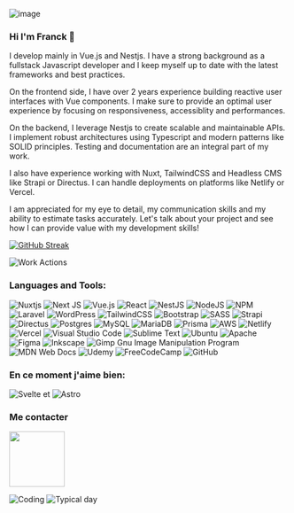![image](https://github.com/antikkorps/antikkorps/assets/68828345/f585b1c5-375c-441a-9e76-8beecdd1bc5a)


### Hi I'm Franck 👋

I develop mainly in Vue.js and Nestjs. I have a strong background as a fullstack Javascript developer and I keep myself up to date with the latest frameworks and best practices.

On the frontend side, I have over 2 years experience building reactive user interfaces with Vue components. I make sure to provide an optimal user experience by focusing on responsiveness, accessiblity and performances.

On the backend, I leverage Nestjs to create scalable and maintainable APIs. I implement robust architectures using Typescript and modern patterns like SOLID principles. Testing and documentation are an integral part of my work.

I also have experience working with Nuxt, TailwindCSS and Headless CMS like Strapi or Directus. I can handle deployments on platforms like Netlify or Vercel.

I am appreciated for my eye to detail, my communication skills and my ability to estimate tasks accurately. 
Let's talk about your project and see how I can provide value with my development skills!

<!--
**antikkorps/antikkorps** is a ✨ _special_ ✨ repository because its `README.md` (this file) appears on your GitHub profile.

Here are some ideas to get you started:

- 🔭 I’m currently working on ...
- 🌱 I’m currently learning ...
- 👯 I’m looking to collaborate on ...
- 🤔 I’m looking for help with ...
- 💬 Ask me about ...
- 📫 How to reach me: ...
- 😄 Pronouns: ...
- ⚡ Fun fact: ...
-->

[![GitHub Streak](https://github-readme-streak-stats.herokuapp.com?user=antikkorps&theme=dark&exclude_days=Sun%2CSat)](https://git.io/streak-stats)

![Work Actions](https://user-images.githubusercontent.com/74038190/235224431-e8c8c12e-6826-47f1-89fb-2ddad83b3abf.gif)

<h3 align="left">Languages and Tools:</h3>

![Nuxtjs](https://img.shields.io/badge/Nuxt-002E3B?style=for-the-badge&logo=nuxtdotjs&logoColor=#00DC82)
![Next JS](https://img.shields.io/badge/Next-black?style=for-the-badge&logo=next.js&logoColor=white)
![Vue.js](https://img.shields.io/badge/vuejs-%2335495e.svg?style=for-the-badge&logo=vuedotjs&logoColor=%234FC08D)
![React](https://img.shields.io/badge/react-%2320232a.svg?style=for-the-badge&logo=react&logoColor=%2361DAFB)
![NestJS](https://img.shields.io/badge/nestjs-%23E0234E.svg?style=for-the-badge&logo=nestjs&logoColor=white)
![NodeJS](https://img.shields.io/badge/node.js-6DA55F?style=for-the-badge&logo=node.js&logoColor=white)
![NPM](https://img.shields.io/badge/NPM-%23CB3837.svg?style=for-the-badge&logo=npm&logoColor=white)
![Laravel](https://img.shields.io/badge/laravel-%23FF2D20.svg?style=for-the-badge&logo=laravel&logoColor=white)
![WordPress](https://img.shields.io/badge/WordPress-%23117AC9.svg?style=for-the-badge&logo=WordPress&logoColor=white)
![TailwindCSS](https://img.shields.io/badge/tailwindcss-%2338B2AC.svg?style=for-the-badge&logo=tailwind-css&logoColor=white)
![Bootstrap](https://img.shields.io/badge/bootstrap-%238511FA.svg?style=for-the-badge&logo=bootstrap&logoColor=white)
![SASS](https://img.shields.io/badge/SASS-hotpink.svg?style=for-the-badge&logo=SASS&logoColor=white)
![Strapi](https://img.shields.io/badge/strapi-%232E7EEA.svg?style=for-the-badge&logo=strapi&logoColor=white)
![Directus](https://img.shields.io/badge/directus-%2364f.svg?style=for-the-badge&logo=directus&logoColor=white)
![Postgres](https://img.shields.io/badge/postgres-%23316192.svg?style=for-the-badge&logo=postgresql&logoColor=white)
![MySQL](https://img.shields.io/badge/mysql-%2300f.svg?style=for-the-badge&logo=mysql&logoColor=white)
![MariaDB](https://img.shields.io/badge/MariaDB-003545?style=for-the-badge&logo=mariadb&logoColor=white)
![Prisma](https://img.shields.io/badge/Prisma-3982CE?style=for-the-badge&logo=Prisma&logoColor=white)
![AWS](https://img.shields.io/badge/AWS-%23FF9900.svg?style=for-the-badge&logo=amazon-aws&logoColor=white)
![Netlify](https://img.shields.io/badge/netlify-%23000000.svg?style=for-the-badge&logo=netlify&logoColor=#00C7B7)
![Vercel](https://img.shields.io/badge/vercel-%23000000.svg?style=for-the-badge&logo=vercel&logoColor=white)
![Visual Studio Code](https://img.shields.io/badge/Visual%20Studio%20Code-0078d7.svg?style=for-the-badge&logo=visual-studio-code&logoColor=white)
![Sublime Text](https://img.shields.io/badge/sublime_text-%23575757.svg?style=for-the-badge&logo=sublime-text&logoColor=important)
![Ubuntu](https://img.shields.io/badge/Ubuntu-E95420?style=for-the-badge&logo=ubuntu&logoColor=white)
![Apache](https://img.shields.io/badge/apache-%23D42029.svg?style=for-the-badge&logo=apache&logoColor=white)
![Figma](https://img.shields.io/badge/figma-%23F24E1E.svg?style=for-the-badge&logo=figma&logoColor=white)
![Inkscape](https://img.shields.io/badge/Inkscape-e0e0e0?style=for-the-badge&logo=inkscape&logoColor=080A13)
![Gimp Gnu Image Manipulation Program](https://img.shields.io/badge/Gimp-657D8B?style=for-the-badge&logo=gimp&logoColor=FFFFFF)
![MDN Web Docs](https://img.shields.io/badge/MDN_Web_Docs-black?style=for-the-badge&logo=mdnwebdocs&logoColor=white)
![Udemy](https://img.shields.io/badge/Udemy-A435F0?style=for-the-badge&logo=Udemy&logoColor=white)
![FreeCodeCamp](https://img.shields.io/badge/Freecodecamp-%23123.svg?&style=for-the-badge&logo=freecodecamp&logoColor=green)
![GitHub](https://img.shields.io/badge/github-%23121011.svg?style=for-the-badge&logo=github&logoColor=white)

### En ce moment j'aime bien:
![Svelte](https://img.shields.io/badge/svelte-%23f1413d.svg?style=for-the-badge&logo=svelte&logoColor=white)
et 
![Astro](https://img.shields.io/badge/astro-%232C2052.svg?style=for-the-badge&logo=astro&logoColor=white)

### Me contacter
<p align="left">
<a href="https://www.linkedin.com/in/franck-vienot-a0129a1a0/" target="blank"><img align="center" src="https://user-images.githubusercontent.com/74038190/235294012-0a55e343-37ad-4b0f-924f-c8431d9d2483.gif" alt="" height="100" width="100" /></a>
</p>

![Coding](https://user-images.githubusercontent.com/74038190/212284087-bbe7e430-757e-4901-90bf-4cd2ce3e1852.gif)
![Typical day](https://user-images.githubusercontent.com/74038190/212747657-7a8d59da-69c8-4110-8ea8-f8102fd0b413.gif)


